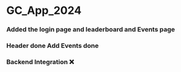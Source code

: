 ﻿# GC_App_2024
### Added the login page and leaderboard and Events page
### Header done Add Events done
### Backend Integration ❌
### 

